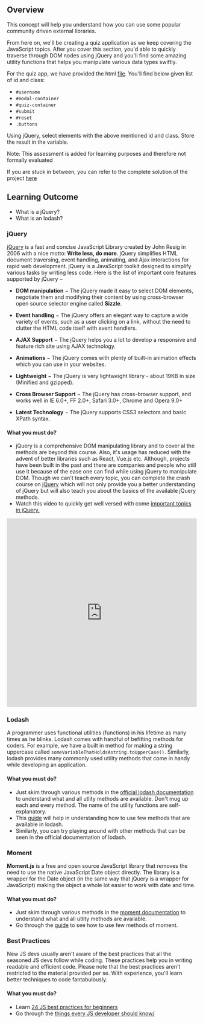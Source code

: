 ﻿## Overview

This concept will help you understand how you can use some popular community driven external libraries.

From here on, we'll be creating a quiz application as we keep covering the JavaScript topics. After you cover this section, you'd able to quickly traverse through DOM nodes using jQuery and you'll find some amazing utility functions that helps you manipulate various data types swiftly.

For the quiz app, we have provided the html [file](https://drive.google.com/file/d/1jaTzHORhl8_Rinty2HwC6ZoyXQbMDhY5/view?usp=sharing). You'll find below given list of id and class:

- `#username`
- `#modal-container`
- `#quiz-container`
- `#submit`
- `#reset`
- `.buttons`

Using jQuery, select elements with the above mentioned id and class. Store the result in the variable.


Note: This assessment is added for learning purposes and therefore not formally evaluated

If you are stuck in between, you can refer to the complete solution of the project [here](https://drive.google.com/file/d/1hUn72omMXAbkNv6VkNsCS_uxnlOJjxmZ/view?usp=sharing)

## Learning Outcome

- What is a jQuery?
- What is an lodash?

### jQuery

[jQuery](https://jquery.com/) is a fast and concise JavaScript Library created by John Resig in 2006 with a nice motto: **Write less, do more**. jQuery simplifies HTML document traversing, event handling, animating, and Ajax interactions for rapid web development. jQuery is a JavaScript toolkit designed to simplify various tasks by writing less code. Here is the list of important core features supported by jQuery −

- **DOM manipulation** − The jQuery made it easy to select DOM elements, negotiate them and modifying their content by using cross-browser open source selector engine called **Sizzle**.

- **Event handling** − The jQuery offers an elegant way to capture a wide variety of events, such as a user clicking on a link, without the need to clutter the HTML code itself with event handlers.

- **AJAX Support** − The jQuery helps you a lot to develop a responsive and feature rich site using AJAX technology.

- **Animations** − The jQuery comes with plenty of built-in animation effects which you can use in your websites.

- **Lightweight** − The jQuery is very lightweight library - about 19KB in size (Minified and gzipped).

- **Cross Browser Support** − The jQuery has cross-browser support, and works well in IE 6.0+, FF 2.0+, Safari 3.0+, Chrome and Opera 9.0+

- **Latest Technology** − The jQuery supports CSS3 selectors and basic XPath syntax.

#### What you must do?

- jQuery is a comprehensive DOM manipulating library and to cover al the methods are beyond this course. Also, it's usage has reduced with the advent of better libraries such as React, Vue.js etc. Although, projects have been built in the past and there are companies and people who still use it because of the ease one can find while using jQuery to manipulate DOM. Though we can't teach every topic, you can complete the crash course on [jQuery](http://jqfundamentals.com/) which will not only provide you a better understanding of jQuery but will also teach you about the basics of the available jQuery methods.
- Watch this video to quickly get well versed with come [important topics in jQuery.](https://www.youtube.com/watch?v=DZFugzFg4Ak)




<iframe style='width:100%;height:500px'src="https://www.youtube.com/embed/DZFugzFg4Ak" width="640" height="360" frameborder="0" allow="autoplay; fullscreen" allowfullscreen></iframe>


### Lodash

A programmer uses functional utilities (functions) in his lifetime as many times as he blinks. Lodash comes with handful of befitting methods for coders. For example, we have a built in method for making a string uppercase called `someVariableThatHoldsAstring.toUpperCase()`. Similarly, lodash provides many commonly used utility methods that come in handy while developing an application.

#### What you must do?

- Just skim through various methods in the [official lodash documentation](https://lodash.com/docs/4.17.15) to understand what and all utlity methods are available. Don't mug up each and every method. The name of the utility functions are self-explanatory.
- This [guide](https://medium.com/front-end-weekly/introduction-to-lodash-71dbee093b49) will help in understanding how to use few methods that are available in lodash.
- Similarly, you can try playing around with other methods that can be seen in the official documentation of lodash.

### Moment

**Moment.js** is a free and open source JavaScript library that removes the need to use the native JavaScript Date object directly. The library is a wrapper for the Date object (in the same way that jQuery is a wrapper for JavaScript) making the object a whole lot easier to work with date and time.

#### What you must do?

- Just skim through various methods in the [moment documentation](https://momentjs.com/docs/) to understand what and all utlity methods are available.
- Go through the [guide](https://alligator.io/js/time-manipulations-momentjs/) to see how to use few methods of moment.

### Best Practices

New JS devs usually aren't aware of the best practices that all the seasoned JS devs follow while coding. These practices help you in writing readable and efficient code. Please note that the best practices aren't restricted to the material provided per se. With experience, you'll learn better techniques to code fantabulously.

#### What you must do?

- Learn [24 JS best practices for beginners](https://code.tutsplus.com/tutorials/24-javascript-best-practices-for-beginners--net-5399)
- Go through the [things every JS developer should know/](https://ilikekillnerds.com/2015/03/things-every-javascript-developer-should-know/)
